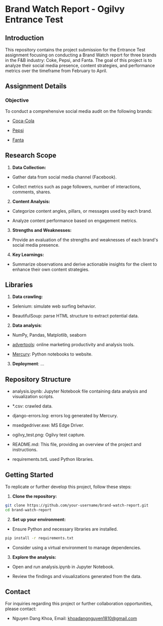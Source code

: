 # Brand Watch Report - Ogilvy Entrance Test

## Introduction

This repository contains the project submission for the Entrance Test assignment focusing on conducting a Brand Watch report for three brands in the F&B industry: Coke, Pepsi, and Fanta. The goal of this project is to analyze their social media presence, content strategies, and performance metrics over the timeframe from February to April.

## Assignment Details

### Objective

To conduct a comprehensive social media audit on the following brands:

- [Coca-Cola](https://www.facebook.com/TCCCVN)

- [Pepsi](https://www.facebook.com/Pepsivietnam)

- [Fanta](https://www.facebook.com/fantavietnam)

## Research Scope

1. **Data Collection:**

- Gather data from social media channel (Facebook).

- Collect metrics such as page followers, number of interactions, comments, shares.

2. **Content Analysis:**

- Categorize content angles, pillars, or messages used by each brand.

- Analyze content performance based on engagement metrics.

3. **Strengths and Weaknesses:**

- Provide an evaluation of the strengths and weaknesses of each brand's social media presence.

4. **Key Learnings:**

- Summarize observations and derive actionable insights for the client to enhance their own content strategies.

## Libraries

1. **Data crawling:**

- Selenium: simulate web surfing behavior.

- BeautifulSoup: parse HTML structure to extract potential data.

2. **Data analysis**:

- NumPy, Pandas, Matplotlib, seaborn

- [advertools](https://advertools.readthedocs.io/en/master/): online marketing productivity and analysis tools.

- [Mercury](https://runmercury.com/): Python notebooks to website.

3. **Deployment**:
...

## Repository Structure

- analysis.ipynb: Jupyter Notebook file containing data analysis and visualization scripts.

- *.csv: crawled data.

- django-errors.log: errors log generated by Mercury.

- msedgedriver.exe: MS Edge Driver.

- ogilvy_test.png: Ogilvy test capture.

- README.md: This file, providing an overview of the project and instructions.

- requirements.txtL used Python libraries.

## Getting Started
To replicate or further develop this project, follow these steps:

1. **Clone the repository:**

```bash
git clone https://github.com/your-username/brand-watch-report.git
cd brand-watch-report
```

2. **Set up your environment:**

- Ensure Python and necessary libraries are installed.

```bash
pip install -r requirements.txt
```

- Consider using a virtual environment to manage dependencies.

3. **Explore the analysis:**

- Open and run analysis.ipynb in Jupyter Notebook.

- Review the findings and visualizations generated from the data.

## Contact
For inquiries regarding this project or further collaboration opportunities, please contact:

- Nguyen Dang Khoa, Email: khoadangnguyen1810@gmail.com
